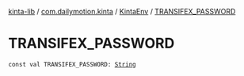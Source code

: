 [kinta-lib](../../index.md) / [com.dailymotion.kinta](../index.md) / [KintaEnv](index.md) / [TRANSIFEX_PASSWORD](./-t-r-a-n-s-i-f-e-x_-p-a-s-s-w-o-r-d.md)

# TRANSIFEX_PASSWORD

`const val TRANSIFEX_PASSWORD: `[`String`](https://kotlinlang.org/api/latest/jvm/stdlib/kotlin/-string/index.html)